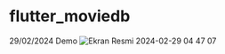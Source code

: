 # flutter_moviedb

29/02/2024 Demo 
![Ekran Resmi 2024-02-29 04 47 07](https://github.com/umutakpinar/flutter_moviedb/assets/57362066/097c20e1-4af5-4d96-936a-eccf678340b9)
